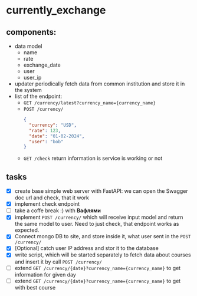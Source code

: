 # currently_exchange

## components:

* data model
    * name
    * rate
    * exchange_date
    * user
    * user_ip
* updater periodically fetch data from common institution and store it in the system
* list of the endpoint:
    * `GET /currency/latest?currency_name={currency_name}`
    * `POST /currency/`
      ```json
      {
        "currency": "USD",
        "rate": 123,
        "date": "01-02-2024", 
        "user": "bob"
      }
      ```
    * `GET /check` return information is service is working or not

## tasks

* [x] create base simple web server with FastAPI:
  we can open the Swagger doc url and check, that it work
* [x] implement check endpoint
* [ ] take a coffe break :) with **Вафлями**
* [x] implement `POST /currency/` which will receive input model and return the same model to user.
  Need to just check, that endpoint works as expected.
* [x] Connect mongo DB to site, and store inside it, what user sent in the  `POST /currency/`
* [x] [Optional] catch user IP address and stor it to the database
* [x] write script, which will be started separately to fetch data about courses and insert it by
  call  `POST /currency/`
* [ ] extend `GET /currency/{date}?currency_name={currency_name}` to get information for given day
* [ ] extend `GET /currency/{date}?currency_name={currency_name}` to get with best course
